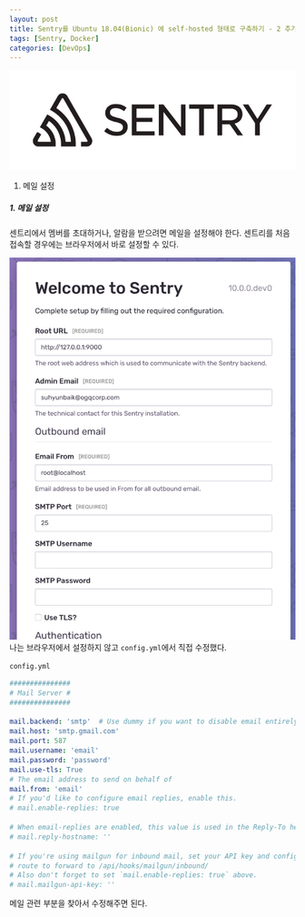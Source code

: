 ```yaml
---
layout: post
title: Sentry를 Ubuntu 18.04(Bionic) 에 self-hosted 형태로 구축하기 - 2 추가 설정하기
tags: [Sentry, Docker]
categories: [DevOps]
---
```


![sentry](/images/posts/sentry-logo.png)  

1. 메일 설정

    

##### 1. 메일 설정

센트리에서 멤버를 초대하거나, 알람을 받으려면 메일을 설정해야 한다. 센트리를 처음 접속할 경우에는 브라우저에서 바로 설정할 수 있다. 

![sentry](/images/posts/sentry-setting.png)  
나는 브라우저에서 설정하지 않고 `config.yml`에서 직접 수정했다.

`config.yml`

```yaml
###############
# Mail Server #
###############

mail.backend: 'smtp'  # Use dummy if you want to disable email entirely
mail.host: 'smtp.gmail.com'
mail.port: 587
mail.username: 'email'
mail.password: 'password'
mail.use-tls: True
# The email address to send on behalf of
mail.from: 'email'
# If you'd like to configure email replies, enable this.
# mail.enable-replies: true

# When email-replies are enabled, this value is used in the Reply-To header
# mail.reply-hostname: ''

# If you're using mailgun for inbound mail, set your API key and configure a
# route to forward to /api/hooks/mailgun/inbound/
# Also don't forget to set `mail.enable-replies: true` above.
# mail.mailgun-api-key: ''
```

메일 관련 부분을 찾아서 수정해주면 된다.